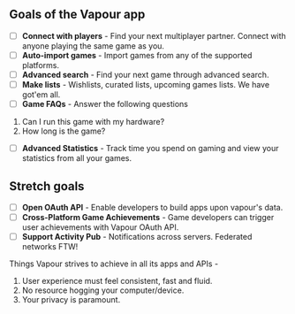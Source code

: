 ## Goals of the Vapour app

- [ ] **Connect with players** - Find your next multiplayer partner. Connect with anyone playing the same game as you.
- [ ] **Auto-import games** - Import games from any of the supported platforms.
- [ ] **Advanced search** - Find your next game through advanced search.
- [ ] **Make lists** - Wishlists, curated lists, upcoming games lists. We have got'em all.
- [ ] **Game FAQs** - Answer the following questions
1. Can I run this game with my hardware?
2. How long is the game?
- [ ] **Advanced Statistics** - Track time you spend on gaming and view your statistics from all your games.

## Stretch goals
- [ ] **Open OAuth API** - Enable developers to build apps upon vapour's data.
- [ ] **Cross-Platform Game Achievements** - Game developers can trigger user achievements with Vapour OAuth API.
- [ ] **Support Activity Pub** - Notifications across servers. Federated networks FTW!

Things Vapour strives to achieve in all its apps and APIs -
1. User experience must feel consistent, fast and fluid.
2. No resource hogging your computer/device.
3. Your privacy is paramount.
